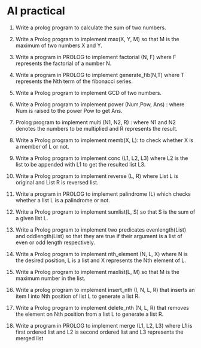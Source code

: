 # AI practical

1. Write a prolog program to calculate the sum of two numbers.

2. Write a Prolog program to implement max(X, Y, M) so that M is the maximum of two numbers X and Y.

3. Write a program in PROLOG to implement factorial (N, F) where F represents the factorial of a number N.

4. Write a program in PROLOG to implement generate_fib(N,T) where T represents the Nth term of the fibonacci series.

5. Write a Prolog program to implement GCD of two numbers.

6. Write a Prolog program to implement power (Num,Pow, Ans) : where Num is raised to the power Pow to get Ans.

7. Prolog program to implement multi (N1, N2, R) : where N1 and N2 denotes the numbers to be multiplied and R represents the result.

8. Write a Prolog program to implement memb(X, L): to check whether X is a member of L or not.

9. Write a Prolog program to implement conc (L1, L2, L3) where L2 is the list to be appended with L1 to get the resulted list L3.

10. Write a Prolog program to implement reverse (L, R) where List L is original and List R is reversed list.

11. Write a program in PROLOG to implement palindrome (L) which checks whether a list L is a palindrome or not.

12. Write a Prolog program to implement sumlist(L, S) so that S is the sum of a given list L.

13. Write a Prolog program to implement two predicates evenlength(List) and oddlength(List) so that they are true if their argument is a list of even or odd length respectively.

14. Write a Prolog program to implement nth_element (N, L, X) where N is the desired position, L is a list and X represents the Nth element of L.

15. Write a Prolog program to implement maxlist(L, M) so that M is the maximum number in the list.

16. Write a prolog program to implement insert_nth (I, N, L, R) that inserts an item I into Nth position of list L to generate a list R.

17. Write a Prolog program to implement delete_nth (N, L, R) that removes the element on Nth position from a list L to generate a list R.

18. Write a program in PROLOG to implement merge (L1, L2, L3) where L1 is first ordered list and L2 is second ordered list and L3 represents the merged list
